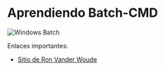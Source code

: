 # Aprendiendo Batch-CMD

![Windows Batch](https://1.bp.blogspot.com/-ESvXc8JW6NE/WW1P3bPJvTI/AAAAAAAABSM/GRTNhiG99WgL4PPNUbYegBdP55cj4QEUgCPcBGAYYCw/s1600/batch.png)

Enlaces importantes:

* [Sitio de Ron Vander Woude](https://www.robvanderwoude.com/)
